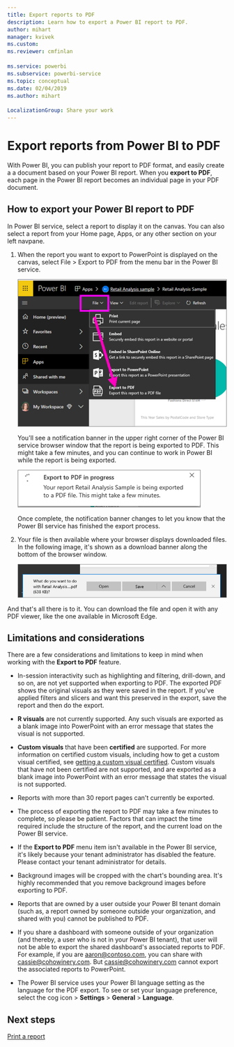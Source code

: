 ```yaml
---
title: Export reports to PDF
description: Learn how to export a Power BI report to PDF.
author: mihart
manager: kvivek
ms.custom:  
ms.reviewer: cmfinlan

ms.service: powerbi
ms.subservice: powerbi-service
ms.topic: conceptual
ms.date: 02/04/2019
ms.author: mihart

LocalizationGroup: Share your work
---
```

# Export reports from Power BI to PDF
With Power BI, you can publish your report to PDF format, and easily create a a document based on your Power BI report. When you **export to PDF**, each page in the Power BI report becomes an individual page in your PDF document.

## How to export your Power BI report to PDF
In Power BI service, select a report to display it on the canvas. You can also select a report from your Home page, Apps, or any other section on your left navpane.

1. When the report you want to export to PowerPoint is displayed on the canvas, select File > Export to PDF from the menu bar in the Power BI service.

    ![Select File from the menubar, arrow pointing to Export to PDF](media/end-user-pdf/power-bi-export-pdf.png)

    You'll see a notification banner in the upper right corner of the Power BI service browser window that the report is being exported to PDF. This might take a few minutes, and you can continue to work in Power BI while the report is being exported.

    ![Export progress message](media/end-user-pdf/power-bi-export-message.png)

    Once complete, the notification banner changes to let you know that the Power BI service has finished the export process.

2. Your file is then available where your browser displays downloaded files. In the following image, it's shown as a download banner along the bottom of the browser window.

    ![Downloaded file location](media/end-user-pdf/power-bi-save-file.png)

And that's all there is to it. You can download the file and open it with any PDF viewer, like the one available in Microsoft Edge.


## Limitations and considerations
There are a few considerations and limitations to keep in mind when working with the **Export to PDF** feature.

- In-session interactivity such as highlighting and filtering, drill-down, and so on, are not yet supported when exporting to PDF. The exported PDF shows the original visuals as they were saved in the report. If you've applied filters and slicers and want this preserved in the export, save the report and then do the export.

* **R visuals** are not currently supported. Any such visuals are exported as a blank image into PowerPoint with an error message that states the visual is not supported.

* **Custom visuals** that have been **certified** are supported. For more information on certified custom visuals, including how to get a custom visual certified, see [getting a custom visual certified](../power-bi-custom-visuals-certified.md). Custom visuals that have not been certified are not supported, and are exported as a blank image into PowerPoint with an error message that states the visual is not supported.

* Reports with more than 30 report pages can't currently be exported.

* The process of exporting the report to PDF may take a few minutes to complete, so please be patient. Factors that can impact the time required include the structure of the report, and the current load on the Power BI service.

* If the **Export to PDF** menu item isn't available in the Power BI service, it's likely because your tenant administrator has disabled the feature. Please contact your tenant administrator for details.

* Background images will be cropped with the chart's bounding area. It's highly recommended that you remove background images before exporting to PDF.

* Reports that are owned by a user outside your Power BI tenant domain (such as, a report owned by someone outside your organization, and shared with you) cannot be published to PDF.

* If you share a dashboard with someone outside of your organization (and thereby, a user who is not in your Power BI tenant), that user will not be able to export the shared dashboard's associated reports to PDF. For example, if you are aaron@contoso.com, you can share with cassie@cohowinery.com. But cassie@cohowinery.com cannot export the associated reports to PowerPoint.

* The Power BI service uses your Power BI language setting as the language for the PDF export. To see or set your language preference, select the cog icon > **Settings** > **General** > **Language**.

## Next steps
[Print a report](end-user-print.md)